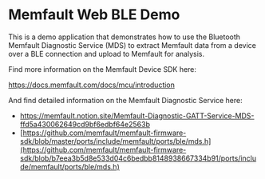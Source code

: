 # Memfault Web BLE Demo

This is a demo application that demonstrates how to use the Bluetooth Memfault
Diagnostic Service (MDS) to extract Memfault data from a device over a BLE
connection and upload to Memfault for analysis.

Find more information on the Memfault Device SDK here:

https://docs.memfault.com/docs/mcu/introduction

And find detailed information on the Memfault Diagnostic Service here:

- <https://memfault.notion.site/Memfault-Diagnostic-GATT-Service-MDS-ffd5a430062649cd9bf6edbf64e2563b>
- [https://github.com/memfault/memfault-firmware-sdk/blob/master/ports/include/memfault/ports/ble/mds.h](https://github.com/memfault/memfault-firmware-sdk/blob/b7eea3b5d8e533d04c6bedbb8148938667334b91/ports/include/memfault/ports/ble/mds.h)
